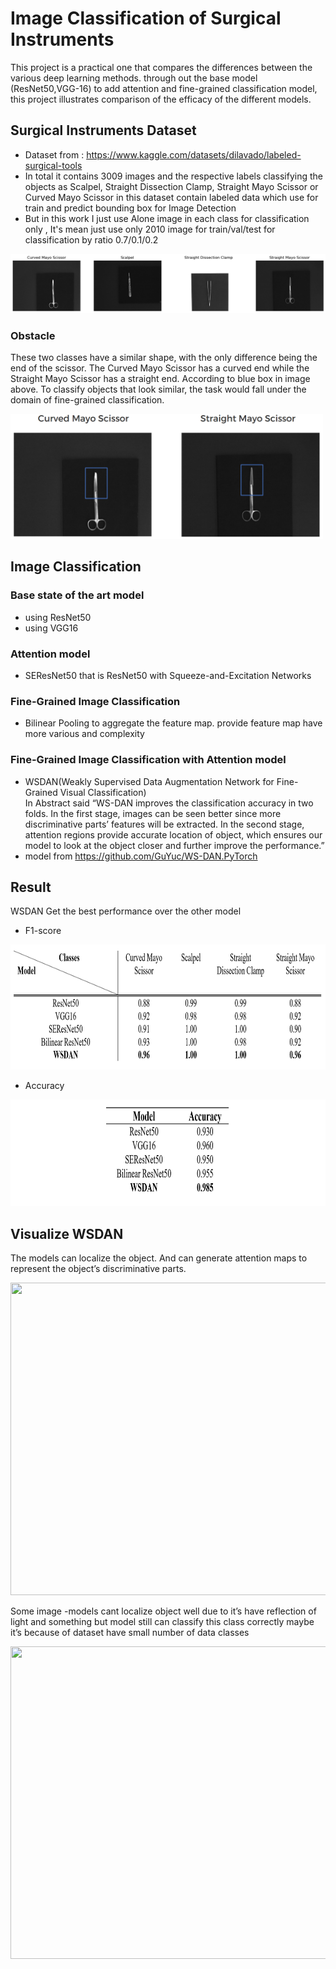 # Image Classification of Surgical Instruments
This project is a practical one that compares the differences between the various deep learning methods. through out the base model (ResNet50,VGG-16) to add attention and fine-grained classification model, this project illustrates comparison of the efficacy of the different models. 
## Surgical Instruments Dataset
- Dataset from : https://www.kaggle.com/datasets/dilavado/labeled-surgical-tools
- In total it contains 3009 images and the respective labels classifying the objects as Scalpel, Straight Dissection Clamp, Straight Mayo Scissor or Curved Mayo Scissor in this dataset contain labeled data which use for train and predict bounding box for Image Detection
- But in this work I just use Alone image in each class for classification only , It's mean just use only 2010 image for train/val/test for classification by ratio 0.7/0.1/0.2<br>

<img src="https://github.com/tanutb/Surgical_Instruments_image_classification/blob/main/img/class_image.png">

### Obstacle 
These two classes have a similar shape, with the only difference being the end of the scissor. 
The Curved Mayo Scissor has a curved end while the Straight Mayo Scissor has a straight end. 
According to blue box in image above.
To classify objects that look similar, the task would fall under the domain of fine-grained 
classification.

<img src="https://github.com/tanutb/Surgical_Instruments_image_classification/blob/main/img/obstacle.png" width="500" height="200">

## Image Classification 
### Base state of the art model
- using ResNet50
- using VGG16
### Attention model
- SEResNet50 that is ResNet50 with Squeeze-and-Excitation Networks 
### Fine-Grained Image Classification
- Bilinear Pooling to aggregate the feature map. provide feature map have more various and complexity
### Fine-Grained Image Classification with Attention model
- WSDAN(Weakly Supervised Data Augmentation Network for Fine-Grained Visual Classification) <br>
In Abstract said “WS-DAN improves the classification accuracy in two folds. In the first 
stage, images can be seen better since more discriminative parts’ features will be extracted. In the 
second stage, attention regions provide accurate location of object, which ensures our model to look 
at the object closer and further improve the performance.”
- model from https://github.com/GuYuc/WS-DAN.PyTorch
## Result
WSDAN Get the best performance over the other model
- F1-score

<img src="https://github.com/tanutb/Surgical_Instruments_image_classification/blob/main/img/Result_F1score.png" width="800" height="200">

- Accuracy

<img src="https://github.com/tanutb/Surgical_Instruments_image_classification/blob/main/img/Result_Accuracy.png" width="800" height="170">

## Visualize WSDAN
The models can localize the object. And can generate attention maps to represent the 
object’s discriminative parts.

<img src="https://github.com/tanutb/onborad/blob/main/img/visualize1.png" width="700" height="500">

Some image -models cant localize object well due to it’s have reflection of light and 
something but model still can classify this class correctly maybe it’s because of dataset have small 
number of data classes

<img src="https://github.com/tanutb/onborad/blob/main/img/visualize2.png" width="700" height="500">

